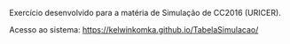Exercício desenvolvido para a matéria de Simulação de CC2016 (URICER).

Acesso ao sistema: https://kelwinkomka.github.io/TabelaSimulacao/

